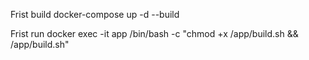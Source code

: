 Frist build
docker-compose up -d --build

Frist run docker exec -it app /bin/bash -c "chmod +x /app/build.sh && /app/build.sh"